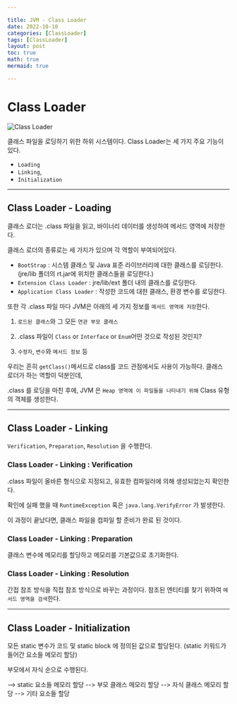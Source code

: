 ```yaml
---

title: JVM - Class Loader
date: 2022-10-10
categories: [ClassLoader]
tags: [ClassLoader]
layout: post
toc: true
math: true
mermaid: true

---
```


# Class Loader

![Class Loader](https://javatutorial.net/wp-content/uploads/2017/11/jvm-featured-image.png)

클래스 파일을 로딩하기 위한 하위 시스템이다. Class Loader는 세 가지 주요 기능이 있다.

- `Loading`
- `Linking`,
- `Initialization`

---

## Class Loader - Loading

클래스 로더는 .class 파일을 읽고, 바이너리 데이터를 생성하여 메서드 영역에 저장한다.

클래스 로더의 종류로는 세 가지가 있으며 각 역할이 부여되어있다.

- `BootStrap` : 시스템 클래스 및 Java 표준 라이브러리에 대한 클래스를 로딩한다. (jre/lib 폴더의 rt.jar에 위치한 클래스들을 로딩한다.)
- `Extension Class Loader` : jre/lib/ext 폴더 내의 클래스를 로딩한다.
- `Application Class Loader` : 작성한 코드에 대한 클래스, 환경 변수를 로딩한다.

또한 각 .class 파일 마다 JVM은 아래의 세 가지 정보를 `메서드 영역에 저장`한다.

1. `로드된 클래스`와 그 모든 `연관 부모 클래스`

2. .class 파일이 `Class` or `Interface` or `Enum`어떤 것으로 작성된 것인지?

3. `수정자`, `변수`와 `메서드 정보` 등

우리는 흔히 `getClass()`메서드로 class를 코드 관점에서도 사용이 가능하다. 클래스 로더가 하는 역할이 덕분인데,

.class 를 로딩을 마친 후에, JVM 은 `Heap 영역에 이 파일들을 나타내기 위해` Class 유형의 객체를 생성한다.

---

## Class Loader - Linking

`Verification`, `Preparation`, `Resolution` 을 수행한다.

### Class Loader - Linking : Verification

.class 파일이 올바른 형식으로 지정되고, 유효한 컴파일러에 의해 생성되었는지 확인한다.

확인에 실패 했을 때 `RuntimeException` 혹은 `java.lang.VerifyError` 가 발생한다.

이 과정이 끝났다면, 클래스 파일을 컴파일 할 준비가 완료 된 것이다.

### Class Loader - Linking : Preparation

클래스 변수에 메모리를 할당하고 메모리를 기본값으로 초기화한다.

### Class Loader - Linking : Resolution

간접 참조 방식을 직접 참조 방식으로 바꾸는 과정이다. 참조된 엔티티를 찾기 위하여 `메서드 영역을 검색`한다.

---

## Class Loader - Initialization

모든 static 변수가 코드 및 static block 에 정의된 값으로 할당된다. (static 키워드가 들어간 요소들 메모리 할당)

부모에서 자식 순으로 수행된다.

--> static 요소들 메모리 할당 --> 부모 클래스 메모리 할당 --> 자식 클래스 메모리 할당 --> 기타 요소들 할당
